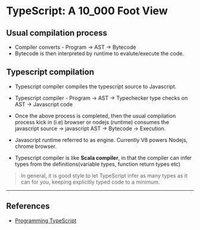 # TypeScript: A 10_000 Foot View

## Usual compilation process

- Compiler converts - Program -> AST -> Bytecode
- Bytecode is then interpreted by runtime to evalute/execute the code.

## Typescript compilation

- Typescript compiler compiles the typescript source to Javascript.

- Typescript compiler - Program -> AST -> Typechecker type checks on AST -> Javascript code

- Once the above process is completed, then the usual compilation process kick in (i.e) browser or nodejs (runtime) consumes the javascript source -> javascript AST -> Bytecode -> Execution.

- Javascript runtime referred to as engine. Currently V8 powers Nodejs, chrome browser.

- Typescript compiler is like **Scala compiler**, in that the compiler can infer types from the definitions(variable types, function return types etc)

> In general, it is good style to let TypeScript infer as many types as it can for you, keeping explicitly typed code to a minimum.

---

## References

- [Programming TypeScript](https://www.oreilly.com/library/view/programming-typescript/9781492037644/)
